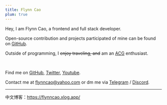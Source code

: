 ```yaml
---
title: Flynn Cao
plum: true
---
```


Hey, I am Flynn Cao, a frontend and full stack developer.

Open-source contribution and projects participated of mine can be found on [GitHub](https://github.com/flynncao).


Outside of programming, I <del>enjoy traveling, and</del> am an [ACG](https://anilist.co/user/flynncao/) enthusiast.

<br>

Find me on [GitHub](https://github.com/flynncao), [Twitter](https://twitter.com/real_flynncao), [Youtube](https://www.youtube.com/@flynncao/about).


Contact me at [flynncao@yahoo.com](mailto:s2142499@siswa.um.edu.my) or dm me via [Telegram](https://t.me/weclove2008/) / [Discord](https://discord.com/users/0531).<br>

---

中文博客：https://flynncao.xlog.app/









